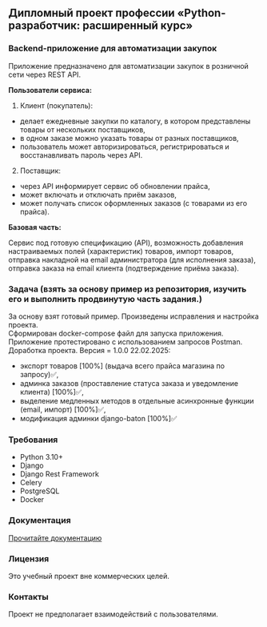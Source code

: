 ## Дипломный проект профессии «Python-разработчик: расширенный курс»
### Backend-приложение для автоматизации закупок
Приложение предназначено для автоматизации закупок в розничной сети через REST API.

**Пользователи сервиса:**

1. Клиент (покупатель):

- делает ежедневные закупки по каталогу, в котором представлены товары от нескольких поставщиков,
- в одном заказе можно указать товары от разных поставщиков,
- пользователь может авторизироваться, регистрироваться и восстанавливать пароль через API.
    
2. Поставщик:

- через API информирует сервис об обновлении прайса,
- может включать и отключать приём заказов,
- может получать список оформленных заказов (с товарами из его прайса).

**Базовая часть:**

Сервис под готовую спецификацию (API),
возможность добавления настраиваемых полей (характеристик) товаров,
импорт товаров,
отправка накладной на email администратора (для исполнения заказа),
отправка заказа на email клиента (подтверждение приёма заказа).

### Задача (взять за основу пример из репозитория, изучить его и выполнить продвинутую часть задания.)
За основу взят готовый пример. Произведены исправления и настройка проекта.  
Сформирован docker-compose файл для запуска приложения.  
Приложение протестировано с использованием запросов Postman.  
Доработка проекта. Версия = 1.0.0 22.02.2025:  
* экспорт товаров [100%] (выдача всего прайса магазина по запросу)✅, 
* админка заказов (проставление статуса заказа и уведомление клиента) [100%]✅,
* выделение медленных методов в отдельные асинхронные функции (email, импорт) [100%]✅,
* модификация админки django-baton [100%]✅

### Требования
- Python 3.10+
- Django
- Django Rest Framework
- Celery
- PostgreSQL
- Docker

### Документация
[Прочитайте документацию](https://github.com/Alonsole/Django_diplom/blob/main/Documentation.md)

### Лицензия
Это учебный проект вне коммерческих целей.

### Контакты
Проект не предполагает взаимодействий с пользователями.

   

